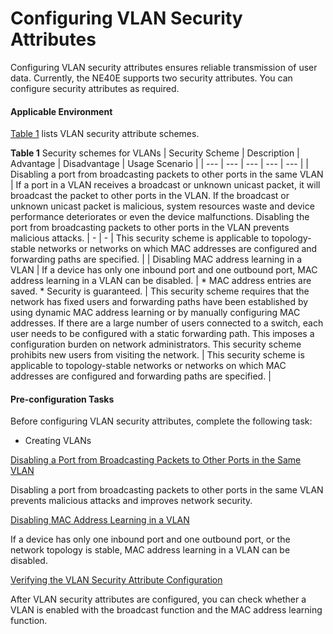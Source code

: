Configuring VLAN Security Attributes
====================================

Configuring VLAN security attributes ensures reliable transmission of user data. Currently, the NE40E supports two security attributes. You can configure security attributes as required.

#### Applicable Environment

[Table 1](#EN-US_TASK_0172363119__tab_dc_vrp_vlan_cfg_002301) lists VLAN security attribute schemes.

**Table 1** Security schemes for VLANs
| Security Scheme | Description | Advantage | Disadvantage | Usage Scenario |
| --- | --- | --- | --- | --- |
| Disabling a port from broadcasting packets to other ports in the same VLAN | If a port in a VLAN receives a broadcast or unknown unicast packet, it will broadcast the packet to other ports in the VLAN. If the broadcast or unknown unicast packet is malicious, system resources waste and device performance deteriorates or even the device malfunctions. Disabling the port from broadcasting packets to other ports in the VLAN prevents malicious attacks. | - | - | This security scheme is applicable to topology-stable networks or networks on which MAC addresses are configured and forwarding paths are specified. |
| Disabling MAC address learning in a VLAN | If a device has only one inbound port and one outbound port, MAC address learning in a VLAN can be disabled. | * MAC address entries are saved. * Security is guaranteed. | This security scheme requires that the network has fixed users and forwarding paths have been established by using dynamic MAC address learning or by manually configuring MAC addresses.  If there are a large number of users connected to a switch, each user needs to be configured with a static forwarding path. This imposes a configuration burden on network administrators.  This security scheme prohibits new users from visiting the network. | This security scheme is applicable to topology-stable networks or networks on which MAC addresses are configured and forwarding paths are specified. |

#### Pre-configuration Tasks

Before configuring VLAN security attributes, complete the following task:

* Creating VLANs



[Disabling a Port from Broadcasting Packets to Other Ports in the Same VLAN](../../../../software/nev8r10_vrpv8r16/user/vrp/dc_vrp_vlan_cfg_0024.html)

Disabling a port from broadcasting packets to other ports in the same VLAN prevents malicious attacks and improves network security.

[Disabling MAC Address Learning in a VLAN](../../../../software/nev8r10_vrpv8r16/user/vrp/dc_vrp_vlan_cfg_0025.html)

If a device has only one inbound port and one outbound port, or the network topology is stable, MAC address learning in a VLAN can be disabled.

[Verifying the VLAN Security Attribute Configuration](../../../../software/nev8r10_vrpv8r16/user/vrp/dc_vrp_vlan_cfg_0026.html)

After VLAN security attributes are configured, you can check whether a VLAN is enabled with the broadcast function and the MAC address learning function.